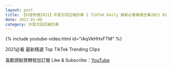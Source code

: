 ```yaml
---
layout: post
title: 【抖音熱搜2021】许嵩方回应被抄袭 1 TikTok Daily 最新必看精選合集2021 01 09
date: 2021-01-09
category: 许嵩方回应被抄袭
---
```


{% include youtube-video.html id="iAqVkHHxFTM" %}

2021必看 最新精選 Top TikTok Trending Clips

喜歡請點贊轉發加訂閱 Like & Subscribe：[YouTube](https://www.youtube.com/channel/UCAoR7VcanIPd04uEq_GIylA/videos)

